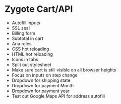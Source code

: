 # Zygote Cart/API

- Autofill inputs
- SSL seal
- Billing form
- Subtotal in cart
- Aria roles
- CSS hot reloading
- HTML hot reloading
- Icons in tabs
- Split out stylesheet
- Make sure cart is still visible on all browser heights
- Focus on inputs on step change
- Dropdown for shipping state
- Dropdown for payment Month
- Dropdown for payment year
- Test out Google Maps API for address autofill
